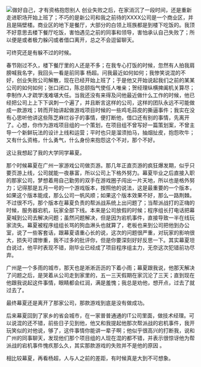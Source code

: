 
![做好自己，才有资格抱怨别人](http://upload-images.jianshu.io/upload_images/1261094-986362b993dc42ee.png?imageMogr2/auto-orient/strip%7CimageView2/2/w/1240)
创业失败之后，在家消沉了一段时间，还是重新走进职场开始上班了；不巧的是新公司和我之前待的XXXX公司是一个商业区，并且是隔壁楼。商业区的地下是餐厅，大部分的白领上班族都是到楼下吃饭的。我顶不好意思去楼下餐厅吃饭，害怕遇见之前的同事和领导，害怕承认自己失败了；所以便是或者极力躲闪或者借口离开，总之不会逗留聊天。

可终究还是有躲不过的时候。

春节刚过不久，楼下餐厅里的人还是不多；在我专心打饭的时候，忽然有人拍我肩膀喊我名字，我回头一看是前同事 杨超。问我最近如何如何；我惨笑说混的不好，创业失败公司解散，现在已经开始上班了；于是他又开始说起我们之前的某某公司的如何如何；张口闭口，陈总颐指气使任人唯亲；贺经理纵横捭阖机关算尽；李制作人才疏学浅难堪大任。当我还没有来得及问他最近做什么工作的时候，他已经把公司上上下下讽刺一个遍了，并且断言这样的公司，这样的团队永远不可能做成一款游戏；转而开始讲起做游戏项目时候的一些鸡毛蒜皮的撕逼事件；我实在没有心思听他讲这些陈芝麻烂谷子的事情，便打断他，借口还有别的事情，先离开了。心想，你作为游戏项目组的一个策划，在项目组不曾写好一篇策划案，不曾主导一个新鲜玩法的设计上线和运营；平时也只是溜须拍马，抽烟扯皮，抱怨吹牛；又有什么资格，什么勇气，什么身份来抱怨这个不对，那个不好。

这让我想起了我的大学同学幕夏。

那个时候幕夏在广州一家游戏公司做页游。那几年正直页游的疯狂爆发期，似乎只要页游上线，公司就能一夜暴富，所以公司上下格外努力。幕夏毕业之后直接入职的那家公司，梦想着用自己勤劳的双手在游戏圈子闯出一片天地，所以也是格外努力；记得那是五月一号的一个游戏版本，按照他的说法，这是最重要的一个版本，如果这个版本能成，那么公司一帆风顺；如果这个版本效果不好，那么一路荆棘。不过很不巧，那个版本在幕夏负责的帮派战系统上出问题了；当帮派战打的正嗨的时候，服务器宕机，玩家全部下线。本来是公司放假的时候；程序组长打电话把幕夏喊到公司去解决问题；虽然问题解决，但是因为宕机事件，直接导致一半在线玩家流失。幕夏被程序组组长骂的狗血淋头也就算了，老板也来到公司把他到办公室，说了一些客套话，跟幕夏语重心长的说，这次的问题很严重，对玩家的影响很大，损失可谓惨重，我不过多的批评你，但是你要深刻好好反思一下。其实幕夏坦白说过，他平时表现不错，刚毕业已经成了项目程序组主力，无奈这次犯错前功尽弃。


广州是一个多雨的城市，那天也是淅淅沥沥的下着小雨；幕夏跟我说，他那天解决了问题之后，是哭着从公司走到家里的，五一三天假期在家沉沦了三天；直到现在他跟我说起这件事情，眼睛都会红润，满是羞愧；我总是劝他，想开点，过去了就过去了。

最终幕夏还是离开了那家公司，那款游戏到底是没有做成功。

后来幕夏回到了家乡的省会城市，在一家普普通通的IT公司里面，做技术经理。可以说混的还不错，前些日子见到他，他又和我提起他那次帮派战的宕机事件，我开玩笑似的对他说，够了，这件事情你能讲一辈子啊；他似乎很高兴的打断我，说和广州的同事聊天，发现他们那个项目组的人现在混的都不错，并表示很惊讶他为帮派战的宕机事件愧疚那么久，其实那款游戏的失败并不是他的原因 。

相比较幕夏，再看杨超，人与人之前的差距，有时候真是大到不可想象。
